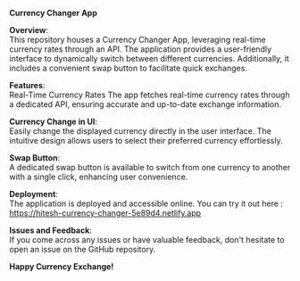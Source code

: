 **Currency Changer App**

**Overview**:<br>
This repository houses a Currency Changer App, leveraging real-time currency rates through an API. The application provides a user-friendly interface to dynamically switch between different currencies. Additionally, it includes a convenient swap button to facilitate quick exchanges.

**Features**:<br>
Real-Time Currency Rates
The app fetches real-time currency rates through a dedicated API, ensuring accurate and up-to-date exchange information.

**Currency Change in UI**:<br>
Easily change the displayed currency directly in the user interface. The intuitive design allows users to select their preferred currency effortlessly.

**Swap Button**:<br>
A dedicated swap button is available to switch from one currency to another with a single click, enhancing user convenience.

**Deployment**:<br>
The application is deployed and accessible online. You can try it out here : https://hitesh-currency-changer-5e89d4.netlify.app

**Issues and Feedback**:<br>
If you come across any issues or have valuable feedback, don't hesitate to open an issue on the GitHub repository.

**Happy Currency Exchange!**

